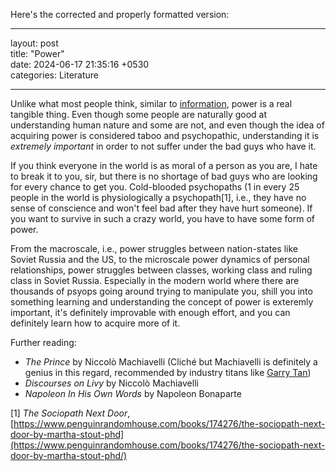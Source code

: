 Here's the corrected and properly formatted version:

---

layout: post  
title: "Power"  
date: 2024-06-17 21:35:16 +0530  
categories: Literature  

---

Unlike what most people think, similar to [information](https://en.wikipedia.org/wiki/Information), power is a real tangible thing. Even though some people are naturally good at understanding human nature and some are not, and even though the idea of acquiring power is considered taboo and psychopathic, understanding it is *extremely important* in order to not suffer under the bad guys who have it.

If you think everyone in the world is as moral of a person as you are, I hate to break it to you, sir, but there is no shortage of bad guys who are looking for every chance to get you. Cold-blooded psychopaths (1 in every 25 people in the world is physiologically a psychopath[1], i.e., they have no sense of conscience and won't feel bad after they have hurt someone). If you want to survive in such a crazy world, you have to have some form of power.

From the macroscale, i.e., power struggles between nation-states like Soviet Russia and the US, to the microscale power dynamics of personal relationships, power struggles between classes, working class and ruling class in Soviet Russia. Especially in the modern world where there are thousands of psyops going around trying to manipulate you, shill you into something learning and understanding the concept of power is exteremly important, it's definitely improvable with enough effort, and you can definitely learn how to acquire more of it.

Further reading:
    
- *The Prince* by Niccolò Machiavelli (Cliché but Machiavelli is definitely a genius in this regard, recommended by industry titans like [Garry Tan](https://x.com/garrytan/status/966568528638656512))
- *Discourses on Livy* by Niccolò Machiavelli
- *Napoleon In His Own Words* by Napoleon Bonaparte


[1] *The Sociopath Next Door*, [https://www.penguinrandomhouse.com/books/174276/the-sociopath-next-door-by-martha-stout-phd](https://www.penguinrandomhouse.com/books/174276/the-sociopath-next-door-by-martha-stout-phd/)